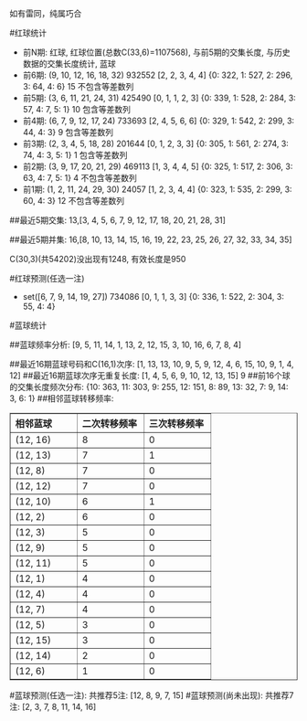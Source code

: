 <!-- 
.. title: 双色球2011089期(2011-08-02)数据分析报告
.. slug: slott-2011089-2011-08-02-report
.. date: 2011-08-03 08:00:00 UTC+08:00
.. tags: Lottery
.. link: 
.. description: 
.. type: text
-->

如有雷同，纯属巧合

<!-- TEASER_END-->

#红球统计

- 前N期: 红球, 红球位置(总数C(33,6)=1107568), 与前5期的交集长度, 与历史数据的交集长度统计, 蓝球
- 前6期: (9, 10, 12, 16, 18, 32) 932552 [2, 2, 3, 4, 4] {0: 322, 1: 527, 2: 296, 3: 64, 4: 6} 15 不包含等差数列
- 前5期: (3, 6, 11, 21, 24, 31) 425490 [0, 1, 1, 2, 3] {0: 339, 1: 528, 2: 284, 3: 57, 4: 7, 5: 1} 10 包含等差数列
- 前4期: (6, 7, 9, 12, 17, 24) 733693 [2, 4, 5, 6, 6] {0: 329, 1: 542, 2: 299, 3: 44, 4: 3} 9 包含等差数列
- 前3期: (2, 3, 4, 5, 18, 28) 201644 [0, 1, 2, 3, 3] {0: 305, 1: 561, 2: 274, 3: 74, 4: 3, 5: 1} 1 包含等差数列
- 前2期: (3, 9, 17, 20, 21, 29) 469113 [1, 3, 4, 4, 5] {0: 325, 1: 517, 2: 306, 3: 63, 4: 7, 5: 1} 4 不包含等差数列
- 前1期: (1, 2, 11, 24, 29, 30) 24057 [1, 2, 3, 4, 4] {0: 323, 1: 535, 2: 299, 3: 60, 4: 3} 12 不包含等差数列

##最近5期交集:
13,[3, 4, 5, 6, 7, 9, 12, 17, 18, 20, 21, 28, 31]

##最近5期并集:
16,[8, 10, 13, 14, 15, 16, 19, 22, 23, 25, 26, 27, 32, 33, 34, 35]

C(30,3)(共54202)没出现有1248, 
有效长度是950

#红球预测(任选一注)

- set([6, 7, 9, 14, 19, 27]) 734086 [0, 1, 1, 3, 3] {0: 336, 1: 522, 2: 304, 3: 55, 4: 4}

#蓝球统计

##蓝球频率分析:
[9, 5, 11, 14, 1, 13, 2, 12, 15, 3, 10, 16, 6, 7, 8, 4]

##最近16期蓝球号码和C(16,1)次序:
[1, 13, 13, 10, 9, 5, 9, 12, 4, 6, 15, 10, 9, 1, 4, 12]
##最近16期蓝球次序无重复长度:
[1, 4, 5, 6, 9, 10, 12, 13, 15] 9
##前16个球的交集长度频次分布:
{10: 363, 11: 303, 9: 255, 12: 151, 8: 89, 13: 32, 7: 9, 14: 3, 6: 1}
##相邻蓝球转移频率:
<table border="1" class="table table-striped dataframe">
  <thead>
    <tr style="text-align: left;">
      <th style="min-width: 100px;">相邻蓝球</th>
      <th style="min-width: 100px;">二次转移频率</th>
      <th style="min-width: 100px;">三次转移频率</th>
    </tr>
  </thead>
  <tbody>
    <tr>
      <td> (12, 16)</td>
      <td> 8</td>
      <td> 0</td>
    </tr>
    <tr>
      <td> (12, 13)</td>
      <td> 7</td>
      <td> 1</td>
    </tr>
    <tr>
      <td>  (12, 8)</td>
      <td> 7</td>
      <td> 0</td>
    </tr>
    <tr>
      <td> (12, 12)</td>
      <td> 7</td>
      <td> 0</td>
    </tr>
    <tr>
      <td> (12, 10)</td>
      <td> 6</td>
      <td> 1</td>
    </tr>
    <tr>
      <td>  (12, 2)</td>
      <td> 6</td>
      <td> 0</td>
    </tr>
    <tr>
      <td>  (12, 3)</td>
      <td> 5</td>
      <td> 0</td>
    </tr>
    <tr>
      <td>  (12, 9)</td>
      <td> 5</td>
      <td> 0</td>
    </tr>
    <tr>
      <td> (12, 11)</td>
      <td> 5</td>
      <td> 0</td>
    </tr>
    <tr>
      <td>  (12, 1)</td>
      <td> 4</td>
      <td> 0</td>
    </tr>
    <tr>
      <td>  (12, 4)</td>
      <td> 4</td>
      <td> 0</td>
    </tr>
    <tr>
      <td>  (12, 7)</td>
      <td> 4</td>
      <td> 0</td>
    </tr>
    <tr>
      <td>  (12, 5)</td>
      <td> 3</td>
      <td> 0</td>
    </tr>
    <tr>
      <td> (12, 15)</td>
      <td> 3</td>
      <td> 0</td>
    </tr>
    <tr>
      <td> (12, 14)</td>
      <td> 2</td>
      <td> 0</td>
    </tr>
    <tr>
      <td>  (12, 6)</td>
      <td> 1</td>
      <td> 0</td>
    </tr>
  </tbody>
</table>
#蓝球预测(任选一注):
共推荐5注: [12, 8, 9, 7, 15]
#蓝球预测(尚未出现):
共推荐7注: [2, 3, 7, 8, 11, 14, 16]

